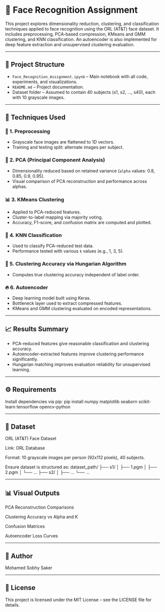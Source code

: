 # 🧠 Face Recognition Assignment

This project explores dimensionality reduction, clustering, and classification techniques applied to face recognition using the ORL (AT&T) face dataset. It includes preprocessing, PCA-based compression, KMeans and GMM clustering, and KNN classification. An autoencoder is also implemented for deep feature extraction and unsupervised clustering evaluation.

---

## 📂 Project Structure

- `Face_Recognition_Assignment.ipynb` – Main notebook with all code, experiments, and visualizations.
- `README.md` – Project documentation.
- Dataset folder – Assumed to contain 40 subjects (s1, s2, ..., s40), each with 10 grayscale images.

---

## 🧪 Techniques Used

### 🧾 1. **Preprocessing**
- Grayscale face images are flattened to 1D vectors.
- Training and testing split: alternate images per subject.

### 🔻 2. **PCA (Principal Component Analysis)**
- Dimensionality reduced based on retained variance (`alpha` values: 0.8, 0.85, 0.9, 0.95).
- Visual comparison of PCA reconstruction and performance across alphas.

### 📊 3. **KMeans Clustering**
- Applied to PCA-reduced features.
- Cluster-to-label mapping via majority voting.
- Accuracy, F1-score, and confusion matrix are computed and plotted.

### 🤖 4. **KNN Classification**
- Used to classify PCA-reduced test data.
- Performance tested with various `k` values (e.g., 1, 3, 5).

### 🔁 5. **Clustering Accuracy via Hungarian Algorithm**
- Computes true clustering accuracy independent of label order.

### 🔥 6. **Autoencoder**
- Deep learning model built using Keras.
- Bottleneck layer used to extract compressed features.
- KMeans and GMM clustering evaluated on encoded representations.

---

## 📈 Results Summary

- PCA-reduced features give reasonable classification and clustering accuracy.
- Autoencoder-extracted features improve clustering performance significantly.
- Hungarian matching improves evaluation reliability for unsupervised learning.

---

## ⚙️ Requirements

Install dependencies via pip:
pip install numpy matplotlib seaborn scikit-learn tensorflow opencv-python

---

## 📸 Dataset
ORL (AT&T) Face Dataset

Link: ORL Database

Format: 10 grayscale images per person (92x112 pixels), 40 subjects.

Ensure dataset is structured as:
dataset_path/
├── s1/
│   ├── 1.pgm
│   ├── 2.pgm
│   └── ...
├── s2/
│   ├── ...
└── ...

---

## 📊 Visual Outputs
PCA Reconstruction Comparisons

Clustering Accuracy vs Alpha and K

Confusion Matrices

Autoencoder Loss Curves

---

## 🧠 Author
Mohamed Sobhy Saker

---

## 📜 License
This project is licensed under the MIT License – see the LICENSE file for details.
